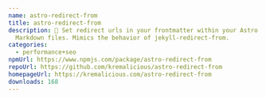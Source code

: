 ```yaml
---
name: astro-redirect-from
title: astro-redirect-from
description: 🎯 Set redirect urls in your frontmatter within your Astro site's
  Markdown files. Mimics the behavior of jekyll-redirect-from.
categories:
  - performance+seo
npmUrl: https://www.npmjs.com/package/astro-redirect-from
repoUrl: https://github.com/kremalicious/astro-redirect-from
homepageUrl: https://kremalicious.com/astro-redirect-from
downloads: 168
---
```

